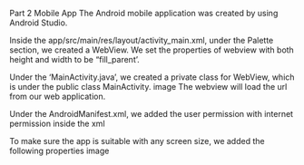 Part 2 Mobile App
The Android mobile application was created by using Android Studio.

Inside the app/src/main/res/layout/activity_main.xml, under the Palette section, we created a WebView. We set the properties of webview with both height and width to be “fill_parent’.

Under the ‘MainActivity.java’, we created a private class for WebView, which is under the public class MainActivity.
image The webview will load the url from our web application.

Under the AndroidManifest.xml, we added the user permission with internet permission inside the xml

To make sure the app is suitable with any screen size, we added the following properties image



